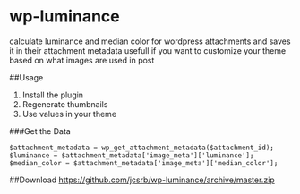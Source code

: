 wp-luminance
============

calculate luminance and median color for wordpress attachments and saves it in their attachment metadata
usefull if you want to customize your theme based on what images are used in post

##Usage

1. Install the plugin
2. Regenerate thumbnails 
3. Use values in your theme

###Get the Data

    $attachment_metadata = wp_get_attachment_metadata($attachment_id);		
    $luminance = $attachment_metadata['image_meta']['luminance'];
    $median_color = $attachment_metadata['image_meta']['median_color'];

##Download
https://github.com/jcsrb/wp-luminance/archive/master.zip
